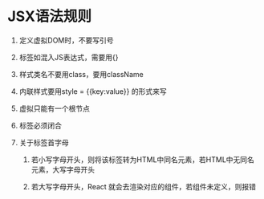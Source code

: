  # JSX语法规则

 1. 定义虚拟DOM时，不要写引号

 2. 标签如混入JS表达式，需要用{}

 3. 样式类名不要用class，要用className

 4. 内联样式要用style = {{key:value}} 的形式来写

 5. 虚拟只能有一个根节点

 6. 标签必须闭合

 7. 关于标签首字母
 
	1. 若小写字母开头，则将该标签转为HTML中同名元素，若HTML中无同名元素，大写字母开头
	
	2. 若大写字母开头，React 就会去渲染对应的组件，若组件未定义，则报错


